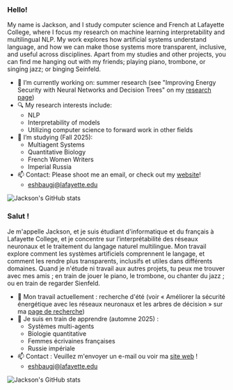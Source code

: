 ### Hello!

My name is Jackson, and I study computer science and French at Lafayette College, where I focus my research on machine learning interpretability and multilingual NLP. My work explores how artificial systems understand language, and how we can make those systems more transparent, inclusive, and useful across disciplines. Apart from my studies and other projects, you can find me hanging out with my friends; playing piano, trombone, or singing jazz; or binging Seinfeld.

- 🔭 I’m currently working on: summer research (see "Improving Energy Security with Neural Networks and Decision Trees" on my [research page](https://jacksoneshbaugh.github.io/research))
- 🔍 My research interests include:
  - NLP
  - Interpretability of models
  - Utilizing computer science to forward work in other fields
- 🌱 I’m studying (Fall 2025):
  - Multiagent Systems
  - Quantitative Biology
  - French Women Writers
  - Imperial Russia
- 📫 Contact: Please shoot me an email, or check out my [website](https://jacksoneshbaugh.github.io)!
  - [eshbaugj@lafayette.edu](mailto:eshbaugj@lafayette.edu)

![Jackson's GitHub stats](https://github-readme-stats.vercel.app/api?username=jacksoneshbaugh&show_icons=true&theme=dracula)

### Salut !

Je m'appelle Jackson, et je suis étudiant d'informatique et du français à Lafayette College, et je concentre sur l’interprétabilité des réseaux neuronaux et le traitement du langage naturel multilingue. Mon travail explore comment les systèmes artificiels comprennent le langage, et comment les rendre plus transparents, inclusifs et utiles dans différents domaines. Quand je n'étude ni travail aux autres projets, tu peux me trouver avec mes amis ; en train de jouer le piano, le trombone, ou chanter du jazz ; ou en train de regarder Sienfeld.

- 🔭 Mon travail actuellement : recherche d'été (voir « Améliorer la sécurité énergétique avec les réseaux neuronaux et les arbres de décision » sur ma [page de recherche](https://jacksoneshbaugh.github.io/research))
- 🌱 Je suis en train de apprendre (automne 2025) : 
  - Systèmes multi-agents
  - Biologie quantitative
  - Femmes écrivaines françaises
  - Russie impériale
- 📫 Contact : Veuillez m'envoyer un e-mail ou voir ma [site web](https://jacksoneshbaugh.github.io) !
  - [eshbaugj@lafayette.edu](mailto:eshbaugj@lafayette.edu)

![Jackson's GitHub stats](https://github-readme-stats.vercel.app/api?username=jacksoneshbaugh&show_icons=true&theme=dracula&locale=fr)

<!--
**jacksoneshbaugh/jacksoneshbaugh** is a ✨ _special_ ✨ repository because its `README.md` (this file) appears on your GitHub profile.

Here are some ideas to get you started:

- 🔭 I’m currently working on ...
- 🌱 I’m currently learning ...
- 👯 I’m looking to collaborate on ...
- 🤔 I’m looking for help with ...
- 💬 Ask me about ...
- 📫 How to reach me: ...
- 😄 Pronouns: ...
- ⚡ Fun fact: ...
-->
